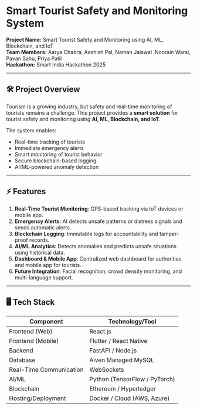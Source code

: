 # Smart Tourist Safety and Monitoring System

**Project Name:** Smart Tourist Safety and Monitoring using AI, ML, Blockchain, and IoT  
**Team Members:** Aarya Chabra, Aashish Pal, Naman Jaiswal ,Noorain Warsi, Pavan Sahu, Priya Patil  
**Hackathon:** Smart India Hackathon 2025  

---

## 🛠️ Project Overview

Tourism is a growing industry, but safety and real-time monitoring of tourists remains a challenge. This project provides a **smart solution** for tourist safety and monitoring using **AI, ML, Blockchain, and IoT**.

The system enables:
- Real-time tracking of tourists
- Immediate emergency alerts
- Smart monitoring of tourist behavior
- Secure blockchain-based logging
- AI/ML-powered anomaly detection

---

## ⚡ Features

1. **Real-Time Tourist Monitoring**: GPS-based tracking via IoT devices or mobile app.  
2. **Emergency Alerts**: AI detects unsafe patterns or distress signals and sends automatic alerts.  
3. **Blockchain Logging**: Immutable logs for accountability and tamper-proof records.  
4. **AI/ML Analytics**: Detects anomalies and predicts unsafe situations using historical data.  
5. **Dashboard & Mobile App**: Centralized web dashboard for authorities and mobile app for tourists.  
6. **Future Integration**: Facial recognition, crowd density monitoring, and multi-language support.  

---

## 🖥️ Tech Stack

| Component              | Technology/Tool                  |
|------------------------|---------------------------------|
| Frontend (Web)         | React.js                        |
| Frontend (Mobile)      | Flutter / React Native          |
| Backend                | FastAPI / Node.js               |
| Database               | Aiven Managed MySQL             |
| Real-Time Communication| WebSockets                      |
| AI/ML                  | Python (TensorFlow / PyTorch)  |
| Blockchain             | Ethereum / Hyperledger          |
| Hosting/Deployment     | Docker / Cloud (AWS, Azure)    |



